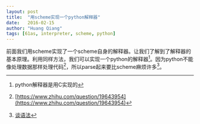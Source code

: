 ```yaml
---
layout: post
title:  "用scheme实现一个python解释器"
date:   2016-02-15
author: "Huang Qiang"
tags: [61as, interpreter, scheme, python]
---
```


前面我们用scheme实现了一个scheme自身的解释器。让我们了解到了解释器的基本原理。利用同样方法，我们可以实现一个python的解释器[^1]。因为python不能像处理数据那样处理代码[^2]，所以parse起来要比scheme麻烦许多[^3]。

[^1]: python解释器是用C实现的
[^2]: [https://www.zhihu.com/question/19643954](https://www.zhihu.com/question/19643954)
[^3]: [谈语法](http://www.yinwang.org/blog-cn/2013/03/08/on-syntax)